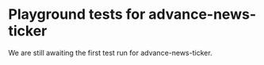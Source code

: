 # Playground tests for advance-news-ticker
We are still awaiting the first test run for advance-news-ticker.
